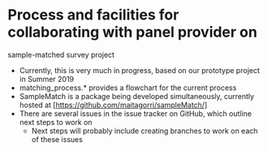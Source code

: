 # Process and facilities for collaborating with panel provider on
sample-matched survey project

* Currently, this is very much in progress, based on our prototype
  project in Summer 2019
* matching_process.* provides a flowchart for the current process
* SampleMatch is a package being developed simultaneously, currently
  hosted at [https://github.com/maitagorri/sampleMatch/]
* There are several issues in the issue tracker on GitHub, which
  outline next steps to work on
    * Next steps will probably include creating branches to work on
      each of these issues
